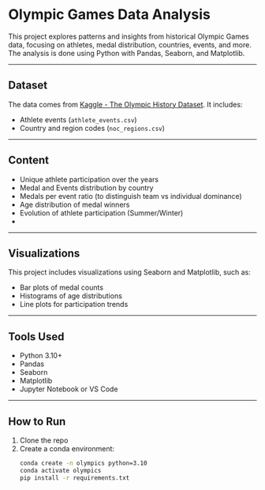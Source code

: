 # Olympic Games Data Analysis

This project explores patterns and insights from historical Olympic Games data, focusing on athletes, medal distribution, countries, events, and more. The analysis is done using Python with Pandas, Seaborn, and Matplotlib.

---

## Dataset

The data comes from [Kaggle - The Olympic History Dataset](https://www.kaggle.com/datasets/heesoo37/120-years-of-olympic-history-athletes-and-results). It includes:
- Athlete events (`athlete_events.csv`)
- Country and region codes (`noc_regions.csv`)

---

## Content

- Unique athlete participation over the years
- Medal and Events distribution by country
- Medals per event ratio (to distinguish team vs individual dominance)
- Age distribution of medal winners
- Evolution of athlete participation (Summer/Winter)
- 

---

## Visualizations

This project includes visualizations using Seaborn and Matplotlib, such as:
- Bar plots of medal counts
- Histograms of age distributions
- Line plots for participation trends

---

## Tools Used

- Python 3.10+
- Pandas
- Seaborn
- Matplotlib
- Jupyter Notebook or VS Code

---

## How to Run

1. Clone the repo
2. Create a conda environment:
   ```bash
   conda create -n olympics python=3.10
   conda activate olympics
   pip install -r requirements.txt
